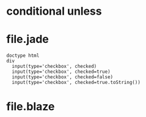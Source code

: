 # conditional unless

# file.jade
```jade
doctype html
div
  input(type='checkbox', checked)
  input(type='checkbox', checked=true)
  input(type='checkbox', checked=false)
  input(type='checkbox', checked=true.toString())
```

# file.blaze
```javascript

```

